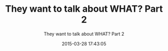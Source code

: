 ---
post: true
layout: post
date:   2015-03-28 17:43:05
title:  "They want to talk about WHAT? Part 2"
title-pt:  "Eles querem falar sobre o QUÊ? Parte 2"
subtitle: "They want to talk about WHAT? Part 2"
subtitle-pt: "Eles querem falar sobre o QUÊ? Parte 2"
summary: "Join us as we present different ideas for future shows that are designed to build your faith and give you reasons to believe. Such as issues regarding Biblical prophecy, Jehovah's witnesses and the cults, the fear of God, sharing the gospel, spiritual gifts, salvation, roles of men and women, an expose on the most famous musicians who confess to being possessed by demonic spirits, John Calvin and his impact on the church, marriage and raising children. Also, Judaism- it's beliefs past and present, replacement theology, how to interpret the bible through the eyes of its Jewish writers, Biblical terms and conditions and much, much more."
summary-pt: "Junte-se a nós para parte dois, e veja como apresentaremos idéias diferentes para shows futuros que são projetados para edificar a sua fé e dar-lhe razões para acreditar. São questões relativas a profecias bíblica, os Testemunhas de Jeová e seus cultos, o temor de Deus, como compartilhar o evangelho, os dons espirituais, a salvação, os papéis de homens e mulheres, uma exposição sobre os músicos mais famosos que confessam serem possuídos por espíritos demoníacos, John Calvin e seu impacto na igreja, casamento e criar filhos. Também Judaísmo e suas crenças do passado e presente, a teologia da substituição, como interpretar a Bíblia através dos olhos de seus escritores judeus, termos e condições bíblicas e muito, muito mais."
audio-pt: <iframe width="100%" height="166" scrolling="no" frameborder="no" src="https://w.soundcloud.com/player/?url=https%3A//api.soundcloud.com/tracks/198071281&amp;color=ff5500&amp;auto_play=false&amp;hide_related=false&amp;show_comments=true&amp;show_user=true&amp;show_reposts=false"></iframe>
audio: <iframe width="100%" height="166" scrolling="no" frameborder="no" src="https://w.soundcloud.com/player/?url=https%3A//api.soundcloud.com/tracks/198069322&amp;color=ff5500&amp;auto_play=false&amp;hide_related=false&amp;show_comments=true&amp;show_user=true&amp;show_reposts=false"></iframe>
duration: 56:04
duration-pt: 32:43
length: 120264619
length-pt: 130245484
link: https://s3-us-west-2.amazonaws.com/ironradioshow/%237+They+want+to+say+WHAT+Part+2+(English).mp3
link-pt: https://s3-us-west-2.amazonaws.com/programaferro/%237+-+Programa+Ferro+28032015.mp3
keywords:  "Hypocrite,Church,Rocknroll,Beyoncé,LadyGaga,KatyPerry,Jayz,Fear,God,Spiritual,gifts,Judaism,Netanyahu,Israel,Rabbis,Pharisees,Replacement,theology,Johncalvin,faith,prophecy,Jehovah's,Witnesses,cults,gospel, salvation,men,women,famous, musicians,confess,possessed,demonic spirits,marriage,raising,children,beliefs,interpret,bible,Jewish,writers,Biblical,portuguese,Jesus,radio,sara,brazil,saturday,hope,faith,love,Torah,Lord,programa,ferro,iron,show,Christian,Florianopolis"
---